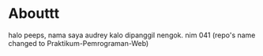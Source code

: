 # Abouttt

halo peeps, nama saya audrey kalo dipanggil nengok. nim 041
(repo's name changed to Praktikum-Pemrograman-Web)
